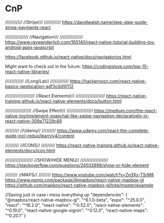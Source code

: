 # CnP

///////////
//Stripe!//
///////////
https://davidwalsh.name/step-step-guide-stripe-payments-react

///////////////
//Navigation!//
///////////////
https://www.raywenderlich.com/165140/react-native-tutorial-building-ios-android-apps-javascript

https://facebook.github.io/react-native/docs/navigatorios.html

Might want to check out in the future:
https://codingislove.com/top-15-react-native-libraries/

////////////
//Long/Lat//
////////////
https://hackernoon.com/react-native-basics-geolocation-adf3c0d10112

///////////////////
//React Elements!//
///////////////////
https://react-native-training.github.io/react-native-elements/docs/button.html

/////////////////
//Swipe Effect!//
/////////////////
https://medium.com/the-react-native-log/implement-snapchat-like-swipe-navigation-declaratively-in-react-native-309e71229c89


/////////
//Udemy//
/////////
https://www.udemy.com/react-the-complete-guide-incl-redux/learn/v4/content


/////////
//ICONS//
/////////
https://react-native-training.github.io/react-native-elements/docs/icon.html


//////////////////
//SHOW/HIDE MENU//
//////////////////
https://stackoverflow.com/questions/24502898/show-or-hide-element

////////
//MAPS//
////////
https://www.youtube.com/watch?v=Zn3Xx-TSrM8
https://www.npmjs.com/package/@mapbox/react-native-mapbox-gl
https://github.com/mapbox/react-native-mapbox-gl/tree/master/example



//Saving just in case i mess everything up
 "dependencies": {
    "@mapbox/react-native-mapbox-gl": "^6.1.0-beta",
    "expo": "^25.0.0",
    "react": "^16.2.0",
    "react-native": "^0.52.0",
    "react-native-elements": "^0.19.0",
    "react-native-google-signin": "^0.12.0",
    "react-native-maps": "^0.20.1"
  }